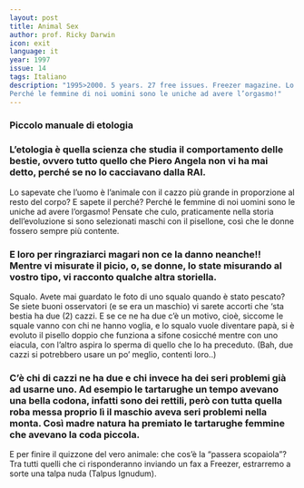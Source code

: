 ```yaml
---
layout: post
title: Animal Sex
author: prof. Ricky Darwin
icon: exit
language: it
year: 1997
issue: 14
tags: Italiano
description: "1995>2000. 5 years. 27 free issues. Freezer magazine. Lo sapevate che l’uomo è l’animale con il cazzo più grande in proporzione al resto del corpo? E sapete il perché?
Perché le femmine di noi uomini sono le uniche ad avere l’orgasmo!"
---
```


### Piccolo manuale di etologia


### L’etologia è quella scienza che studia il comportamento delle bestie, ovvero tutto quello che Piero Angela non vi ha mai detto, perché se no lo cacciavano dalla RAI.

Lo sapevate che l’uomo è l’animale con il cazzo più grande in proporzione al resto del corpo? E sapete il perché?
Perché le femmine di noi uomini sono le uniche ad avere l’orgasmo! Pensate che culo, praticamente nella storia dell’evoluzione si sono selezionati maschi con il pisellone, così che le donne fossero sempre più contente.

### E loro per ringraziarci magari non ce la danno neanche!! Mentre vi misurate il picio, o, se donne, lo state misurando al vostro tipo, vi racconto qualche altra storiella.

Squalo. Avete mai guardato le foto di uno squalo quando è stato pescato? Se siete buoni osservatori (e se era un maschio) vi sarete accorti che ‘sta bestia ha due (2) cazzi. E se ce ne ha due c’è un motivo, cioè, siccome le squale vanno con chi ne hanno voglia, e lo squalo vuole diventare papà, si è evoluto il pisello doppio che funziona a sifone cosicché mentre con uno eiacula, con l’altro aspira lo sperma di quello che lo ha preceduto. (Bah, due cazzi si potrebbero usare un po’ meglio, contenti loro..)

### C’è chi di cazzi ne ha due e chi invece ha dei seri problemi già ad usarne uno. Ad esempio le tartarughe un tempo avevano una bella codona, infatti sono dei rettili, però con tutta quella roba messa proprio lì il maschio aveva seri problemi nella monta. Così madre natura ha premiato le tartarughe femmine che avevano la coda piccola.

E per finire il quizzone del vero animale: che cos’è la “passera scopaiola”? Tra tutti quelli che ci risponderanno inviando un fax a Freezer, estrarremo a sorte una talpa nuda (Talpus Ignudum).
